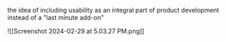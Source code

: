 the idea of including usability as an integral part of product development instead of a "last minute add-on" 

![[Screenshot 2024-02-29 at 5.03.27 PM.png]]